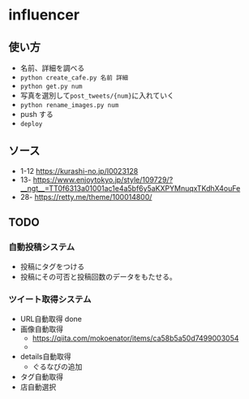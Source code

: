 # influencer

## 使い方

- 名前、詳細を調べる
- `python create_cafe.py 名前 詳細`
- `python get.py num`
- 写真を選別して`post_tweets/{num}`に入れていく
- `python rename_images.py num`
- push する
- `deploy`


## ソース
- 1-12
https://kurashi-no.jp/I0023128
- 13-
https://www.enjoytokyo.jp/style/109729/?__ngt__=TT0f6313a01001ac1e4a5bf6y5aKXPYMnuqxTKdhX4ouFe
- 28-
https://retty.me/theme/100014800/



## TODO
### 自動投稿システム
- 投稿にタグをつける
- 投稿にその可否と投稿回数のデータをもたせる。

### ツイート取得システム
- URL自動取得 done
- 画像自動取得
  - https://qiita.com/mokoenator/items/ca58b5a50d7499003054
  -
- details自動取得
  - ぐるなびの追加
- タグ自動取得
- 店自動選択
